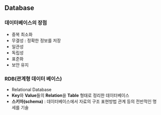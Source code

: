 ## Database

### 데이터베이스의 장점

* 중복 최소화
* 무결성 : 정확한 정보를 저장
* 일관성
* 독립성
* 표준화
* 보안 유지



### RDB(관계형 데이터 베이스)

+ Relational Database
+ <b>Key</b>와 <b>Value</b>들의 <b>Relation</b>을 <b>Table</b> 형태로 정리한 데이터베이스
+ <b>스키마(schema)</b> : 데이터베이스에서 자료의 구조 표현방법 관계 등의 전반적인 명세를 기술



